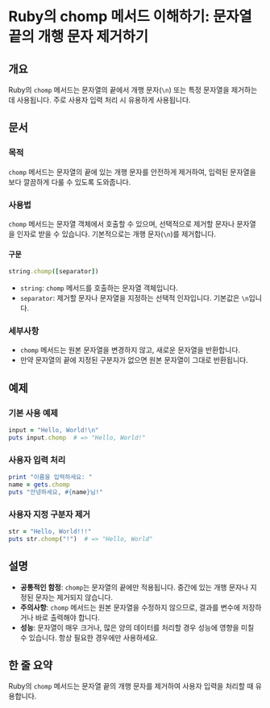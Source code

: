 <!--
Meta Description: # Ruby의 chomp 메서드 이해하기: 문자열 끝의 개행 문자 제거하기 ## 개요 Ruby의 `chomp` 메서드는 문자열의 끝에서 개행 문자(`\n`) 또는 특정 문자열을 제거하는 데 사용됩니다. 주로 사용자 입력 처리 시 유용하게 사용됩니다. ## 문서 ### ...
Meta Keywords: chomp, 문자열을, 메서드는, 문자열, 문자열의
-->

# Ruby의 chomp 메서드 이해하기: 문자열 끝의 개행 문자 제거하기

## 개요
Ruby의 `chomp` 메서드는 문자열의 끝에서 개행 문자(`\n`) 또는 특정 문자열을 제거하는 데 사용됩니다. 주로 사용자 입력 처리 시 유용하게 사용됩니다.

## 문서
### 목적
`chomp` 메서드는 문자열의 끝에 있는 개행 문자를 안전하게 제거하여, 입력된 문자열을 보다 깔끔하게 다룰 수 있도록 도와줍니다.

### 사용법
`chomp` 메서드는 문자열 객체에서 호출할 수 있으며, 선택적으로 제거할 문자나 문자열을 인자로 받을 수 있습니다. 기본적으로는 개행 문자(`\n`)를 제거합니다.

#### 구문
```ruby
string.chomp([separator])
```

- `string`: `chomp` 메서드를 호출하는 문자열 객체입니다.
- `separator`: 제거할 문자나 문자열을 지정하는 선택적 인자입니다. 기본값은 `\n`입니다.

### 세부사항
- `chomp` 메서드는 원본 문자열을 변경하지 않고, 새로운 문자열을 반환합니다. 
- 만약 문자열의 끝에 지정된 구분자가 없으면 원본 문자열이 그대로 반환됩니다.

## 예제
### 기본 사용 예제
```ruby
input = "Hello, World!\n"
puts input.chomp  # => "Hello, World!"
```

### 사용자 입력 처리
```ruby
print "이름을 입력하세요: "
name = gets.chomp
puts "안녕하세요, #{name}님!"
```

### 사용자 지정 구분자 제거
```ruby
str = "Hello, World!!!"
puts str.chomp("!")  # => "Hello, World"
```

## 설명
- **공통적인 함정**: `chomp`는 문자열의 끝에만 적용됩니다. 중간에 있는 개행 문자나 지정된 문자는 제거되지 않습니다.
- **주의사항**: `chomp` 메서드는 원본 문자열을 수정하지 않으므로, 결과를 변수에 저장하거나 바로 출력해야 합니다.
- **성능**: 문자열이 매우 크거나, 많은 양의 데이터를 처리할 경우 성능에 영향을 미칠 수 있습니다. 항상 필요한 경우에만 사용하세요.

## 한 줄 요약
Ruby의 `chomp` 메서드는 문자열 끝의 개행 문자를 제거하여 사용자 입력을 처리할 때 유용합니다.